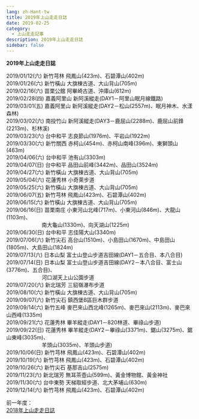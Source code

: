 ```yaml
---
lang: zh-Hant-tw
title: 2019年上山走走日誌
date: 2019-02-25
category: 
  - 上山走走記事
description: 2019年上山走走日誌
sidebar: false
---
```


**2019年上山走走日誌**

<!-- more -->

2019/01/12(六) 新竹芎林 飛鳳山(423m)、石碧潭山(402m)  
2019/01/26(六) 新竹橫山 大旗棟古道、大山背山(705m)  
2019/02/16(六) 苗栗公館 阿畢崎古道、沖庫山(612m)  
2019/02/28(四) 嘉義阿里山 新阿溪縱走(DAY1－阿里山眠月線鐵路)  
2019/03/01(五) 嘉義阿里山 新阿溪縱走(DAY2－松山(2557m)、眠月神木、水漾森林)  
2019/03/02(六) 南投竹山 新阿溪縱走(DAY3－鹿屈山(2288m)、鹿屈山前鋒(2213m)、杉林溪)  
2019/03/23(六) 台中和平 志良節山(1976m)、平岩山(1922m)  
2019/03/30(六) 新竹關西 赤柯山(454m)、赤柯山南峰(396m)、東獅頭山(463m)  
2019/04/06(六) 台中和平 池有山(3303m)  
2019/04/07(日) 台中和平 品田山前峰(3442m)、品田山(3524m)  
2019/04/27(六) 新竹橫山 大旗棟古道、大山背山(705m)  
2019/05/04(六) 花蓮秀林 小奇萊步道  
2019/05/25(六) 新竹橫山 大旗棟古道、大山背山(705m)  
2019/06/07(五) 新竹芎林 飛鳳山(423m)、石碧潭山(402m)  
2019/06/15(六) 新竹橫山 大旗棟古道、大山背山(705m)  
2019/06/16(日) 苗栗南庄 小東河山北峰(717m)、小東河山(846m)、大龍山(1103m)、  
                        南大龜山(1330m)、向天湖山(1225m)  
2019/06/30(日) 台中和平 志佳陽大山(3340m)  
2019/07/06(六) 新竹尖石 高台山(1510m)、小島田山(1670m)、中島田山(1805m)、大島田山(1824m)  
2019/07/13(六) 日本山梨 富士山登山步道吉田線(DAY1－五合目、本八合目)  
2019/07/14(日) 日本山梨 富士山登山步道吉田線(DAY2－本八合目、富士山(3776m)、五合目)、  
                        河口湖天上山公園步道  
2019/07/20(六) 新北瑞芳 三貂嶺瀑布步道  
2019/08/10(六) 新竹橫山 大旗棟古道、大山背山(705m)  
2019/09/07(六) 新竹尖石 鎮西堡B區巨木群步道  
2019/09/14(六) 新竹五峰 麥巴來山西北峰(1265m)、麥巴來山(2113m)、麥巴來山西峰(1335m)  
2019/09/21(六) 花蓮秀林 畢羊縱走(DAY1－820林道、畢祿山步道)  
2019/09/22(日) 花蓮秀林 畢羊縱走(DAY2－畢祿山(3371m)、鋸山(3275m)、鋸山東峰(3035m)、  
                        羊頭山(3035m)、羊頭山步道)  
2019/10/06(日) 新竹芎林 飛鳳山(423m)、石碧潭山(402m)  
2019/10/19(六) 新竹芎林 飛鳳山(423m)、石碧潭山(402m)  
2019/10/26(六) 新竹尖石 基那吉山(2575m)  
2019/11/23(六) 新北瑞芳 無耳茶壺山(599m)、黃金博物館、黃金神社  
2019/11/30(六) 台中東勢 天梯取經步道、北大茅埔山(630m)  
2019/12/14(六) 新竹芎林 飛鳳山(423m)、石碧潭山(402m)  

前一年度：  
[2018年上山走走日誌](/posts/post-24-2018-01-17.md)